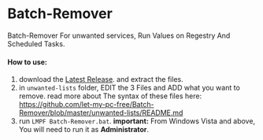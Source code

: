 Batch-Remover
=============

Batch-Remover For unwanted services, Run Values on Regestry And Scheduled Tasks.

#### How to use: ####
1. download the <a href="https://github.com/let-my-pc-free/Batch-Remover/releases">Latest Release</a>. and extract the files.
2. in `unwanted-lists` folder, EDIT the 3 Files and ADD what you want to remove. read more about The syntax of these files here: https://github.com/let-my-pc-free/Batch-Remover/blob/master/unwanted-lists/README.md
3. run `LMPF Batch-Remover.bat`. <b>important:</b> From Windows Vista and above, You will need to run it as <b>Administrator</b>.
